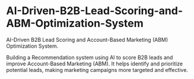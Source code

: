 # AI-Driven-B2B-Lead-Scoring-and-ABM-Optimization-System
AI-Driven B2B Lead Scoring and Account-Based Marketing (ABM) Optimization System.

Building a Recommendation system using AI to score B2B leads and improve Account-Based Marketing (ABM). It helps identify and prioritize potential leads, making marketing campaigns more targeted and effective.   

 
   
  
 
